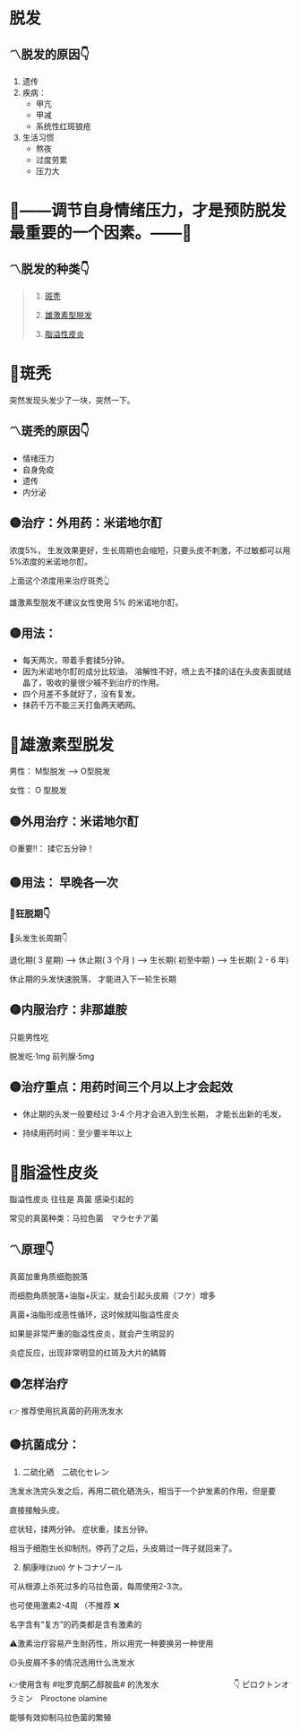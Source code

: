 脱发
====

## 〽️脱发的原因👇

1. 遗传
2. 疾病：
    - 甲亢
    - 甲减
    - 系统性红斑狼疮
3. 生活习惯
    - 熬夜
    - 过度劳累
    - 压力大
   
📌——调节自身情绪压力，才是预防脱发最重要的一个因素。——📌
====

## 〽️脱发的种类👇

>  1. [斑秃](https://github.com/PearlCoastal/-/new/master#%E6%96%91%E7%A7%83)
>  
>  2. [雄激素型脱发](https://github.com/PearlCoastal/-/new/master#%E9%9B%84%E6%BF%80%E7%B4%A0%E6%80%A7%E8%84%B1%E5%8F%91)
>  
>  3. [脂溢性皮炎](https://github.com/PearlCoastal/-/new/master#%E8%84%82%E6%BA%A2%E6%80%A7%E7%9A%AE%E7%82%8E)

🔴斑秃
====

突然发现头发少了一块，突然一下。

## 〽️斑秃的原因👇

  - 情绪压力
  - 自身免疫
  - 遗传
  - 内分泌


## 🟡治疗：外用药：米诺地尔酊

浓度5%， 生发效果更好，生长周期也会缩短，只要头皮不刺激，不过敏都可以用5%浓度的米诺地尔酊。

上面这个浓度用来治疗斑秃👆

雄激素型脱发不建议女性使用 5% 的米诺地尔酊。

## 🟡用法：

  - 每天两次，带着手套揉5分钟。
  - 因为米诺地尔酊的成分比较油， 溶解性不好，喷上去不揉的话在头皮表面就结晶了，吸收的量很少嘁不到治疗的作用。
  - 四个月差不多就好了，没有复发。
  - 抹药千万不能三天打鱼两天晒网。

🔴雄激素型脱发
====

男性： M型脱发 —>  O型脱发

女性： O 型脱发

## 🟡外用治疗：米诺地尔酊

🟡重要‼️： 揉它五分钟！

## 🟡用法： 早晚各一次

### 🔆狂脱期👇

🔆头发生长周期👇

退化期( 3 星期) —> 休止期( 3 个月 ) —> 生长期( 初至中期 ) —> 生长期( 2 - 6 年)

休止期的头发快速脱落， 才能进入下一轮生长期

## 🟡内服治疗：非那雄胺

只能男性吃

脱发吃·1mg 前列腺·5mg

## 🟡治疗重点：用药时间三个月以上才会起效

- 休止期的头发一般要经过 3-4 个月才会进入到生长期， 才能长出新的毛发， 

- 持续用药时间：至少要半年以上


🔴脂溢性皮炎
====

脂溢性皮炎 往往是 真菌 感染引起的

常见的真菌种类：马拉色菌　マラセチア菌

## 〽️原理👇

真菌加重角质细胞脱落

而细胞角质脱落+油脂+灰尘，就会引起头皮屑（フケ）增多

真菌+油脂形成恶性循环，这时候就叫脂溢性皮炎

如果是非常严重的脂溢性皮炎，就会产生明显的

炎症反应，出现非常明显的红斑及大片的鳞屑

## 🟡怎样治疗

👉 推荐使用抗真菌的药用洗发水

## 🟡抗菌成分：

1. 二硫化硒　二硫化セレン

 洗发水洗完头发之后，再用二硫化硒洗头，相当于一个护发素的作用，但是要

直接接触头皮。

症状轻，揉两分钟。
症状重，揉五分钟。

相当于细胞生长抑制剂，停药了之后，头皮屑过一阵子就回来了。

2. 酮康唑(zuo) ケトコナゾール

可从根源上杀死过多的马拉色菌，每周使用2-3次。

也可使用激素2-4周 （不推荐 ❌

名字含有“复方”的药类都是含有激素的

⚠️激素治疗容易产生耐药性，所以用完一种要换另一种使用

🟡头皮屑不多的情况选用什么洗发水

👉使用含有 #吡罗克酮乙醇胺盐# 的洗发水
　　　　　　　　　           👇
ピロクトンオラミン　Piroctone olamine

能够有效抑制马拉色菌的繁殖

